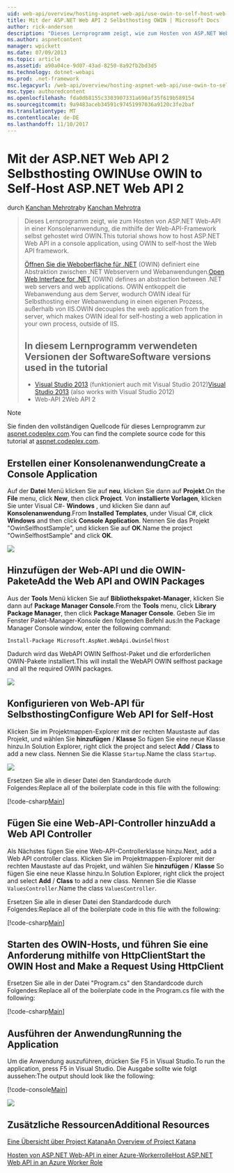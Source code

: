 ```yaml
---
uid: web-api/overview/hosting-aspnet-web-api/use-owin-to-self-host-web-api
title: Mit der ASP.NET Web API 2 Selbsthosting OWIN | Microsoft Docs
author: rick-anderson
description: "Dieses Lernprogramm zeigt, wie zum Hosten von ASP.NET Web-API in einer Konsolenanwendung, die mithilfe der Web-API-Framework selbst gehostet wird OWIN. Öffnen Sie die Weboberfläche für .NET (OWIN) d..."
ms.author: aspnetcontent
manager: wpickett
ms.date: 07/09/2013
ms.topic: article
ms.assetid: a90a04ce-9d07-43ad-8250-8a92fb2bd3d5
ms.technology: dotnet-webapi
ms.prod: .net-framework
msc.legacyurl: /web-api/overview/hosting-aspnet-web-api/use-owin-to-self-host-web-api
msc.type: authoredcontent
ms.openlocfilehash: fda0db8155c3303907331a690af35f619b589154
ms.sourcegitcommit: 9a9483aceb34591c97451997036a9120c3fe2baf
ms.translationtype: MT
ms.contentlocale: de-DE
ms.lasthandoff: 11/10/2017
---
```

<a name="use-owin-to-self-host-aspnet-web-api-2"></a><span data-ttu-id="56710-104">Mit der ASP.NET Web API 2 Selbsthosting OWIN</span><span class="sxs-lookup"><span data-stu-id="56710-104">Use OWIN to Self-Host ASP.NET Web API 2</span></span>
====================
<span data-ttu-id="56710-105">durch [Kanchan Mehrotra](https://twitter.com/kanchanmeh)</span><span class="sxs-lookup"><span data-stu-id="56710-105">by [Kanchan Mehrotra](https://twitter.com/kanchanmeh)</span></span>

> <span data-ttu-id="56710-106">Dieses Lernprogramm zeigt, wie zum Hosten von ASP.NET Web-API in einer Konsolenanwendung, die mithilfe der Web-API-Framework selbst gehostet wird OWIN.</span><span class="sxs-lookup"><span data-stu-id="56710-106">This tutorial shows how to host ASP.NET Web API in a console application, using OWIN to self-host the Web API framework.</span></span>
> 
> <span data-ttu-id="56710-107">[Öffnen Sie die Weboberfläche für .NET](http://owin.org) (OWIN) definiert eine Abstraktion zwischen .NET Webservern und Webanwendungen.</span><span class="sxs-lookup"><span data-stu-id="56710-107">[Open Web Interface for .NET](http://owin.org) (OWIN) defines an abstraction between .NET web servers and web applications.</span></span> <span data-ttu-id="56710-108">OWIN entkoppelt die Webanwendung aus dem Server, wodurch OWIN ideal für Selbsthosting einer Webanwendung in einen eigenen Prozess, außerhalb von IIS.</span><span class="sxs-lookup"><span data-stu-id="56710-108">OWIN decouples the web application from the server, which makes OWIN ideal for self-hosting a web application in your own process, outside of IIS.</span></span>
> 
> ## <a name="software-versions-used-in-the-tutorial"></a><span data-ttu-id="56710-109">In diesem Lernprogramm verwendeten Versionen der Software</span><span class="sxs-lookup"><span data-stu-id="56710-109">Software versions used in the tutorial</span></span>
> 
> 
> - <span data-ttu-id="56710-110">[Visual Studio 2013](https://www.microsoft.com/visualstudio/eng/2013-downloads) (funktioniert auch mit Visual Studio 2012)</span><span class="sxs-lookup"><span data-stu-id="56710-110">[Visual Studio 2013](https://www.microsoft.com/visualstudio/eng/2013-downloads) (also works with Visual Studio 2012)</span></span>
> - <span data-ttu-id="56710-111">Web-API 2</span><span class="sxs-lookup"><span data-stu-id="56710-111">Web API 2</span></span>


> [!NOTE]
> <span data-ttu-id="56710-112">Sie finden den vollständigen Quellcode für dieses Lernprogramm zur [aspnet.codeplex.com](https://aspnet.codeplex.com/SourceControl/latest#Samples/WebApi/OwinSelfhostSample/ReadMe.txt).</span><span class="sxs-lookup"><span data-stu-id="56710-112">You can find the complete source code for this tutorial at [aspnet.codeplex.com](https://aspnet.codeplex.com/SourceControl/latest#Samples/WebApi/OwinSelfhostSample/ReadMe.txt).</span></span>


## <a name="create-a-console-application"></a><span data-ttu-id="56710-113">Erstellen einer Konsolenanwendung</span><span class="sxs-lookup"><span data-stu-id="56710-113">Create a Console Application</span></span>

<span data-ttu-id="56710-114">Auf der **Datei** Menü klicken Sie auf **neu**, klicken Sie dann auf **Projekt**.</span><span class="sxs-lookup"><span data-stu-id="56710-114">On the **File** menu, click **New**, then click **Project**.</span></span> <span data-ttu-id="56710-115">Von **installierte Vorlagen**, klicken Sie unter Visual C#- **Windows** , und klicken Sie dann auf **Konsolenanwendung**.</span><span class="sxs-lookup"><span data-stu-id="56710-115">From **Installed Templates**, under Visual C#, click **Windows** and then click **Console Application**.</span></span> <span data-ttu-id="56710-116">Nennen Sie das Projekt "OwinSelfhostSample", und klicken Sie auf **OK**.</span><span class="sxs-lookup"><span data-stu-id="56710-116">Name the project "OwinSelfhostSample" and click **OK**.</span></span>

[![](use-owin-to-self-host-web-api/_static/image2.png)](use-owin-to-self-host-web-api/_static/image1.png)

## <a name="add-the-web-api-and-owin-packages"></a><span data-ttu-id="56710-117">Hinzufügen der Web-API und die OWIN-Pakete</span><span class="sxs-lookup"><span data-stu-id="56710-117">Add the Web API and OWIN Packages</span></span>

<span data-ttu-id="56710-118">Aus der **Tools** Menü klicken Sie auf **Bibliothekspaket-Manager**, klicken Sie dann auf **Package Manager Console**.</span><span class="sxs-lookup"><span data-stu-id="56710-118">From the **Tools** menu, click **Library Package Manager**, then click **Package Manager Console**.</span></span> <span data-ttu-id="56710-119">Geben Sie im Fenster Paket-Manager-Konsole den folgenden Befehl aus:</span><span class="sxs-lookup"><span data-stu-id="56710-119">In the Package Manager Console window, enter the following command:</span></span>

`Install-Package Microsoft.AspNet.WebApi.OwinSelfHost`

<span data-ttu-id="56710-120">Dadurch wird das WebAPI OWIN Selfhost-Paket und die erforderlichen OWIN-Pakete installiert.</span><span class="sxs-lookup"><span data-stu-id="56710-120">This will install the WebAPI OWIN selfhost package and all the required OWIN packages.</span></span>

[![](use-owin-to-self-host-web-api/_static/image4.png)](use-owin-to-self-host-web-api/_static/image3.png)

## <a name="configure-web-api-for-self-host"></a><span data-ttu-id="56710-121">Konfigurieren von Web-API für Selbsthosting</span><span class="sxs-lookup"><span data-stu-id="56710-121">Configure Web API for Self-Host</span></span>

<span data-ttu-id="56710-122">Klicken Sie im Projektmappen-Explorer mit der rechten Maustaste auf das Projekt, und wählen Sie **hinzufügen** / **Klasse** So fügen Sie eine neue Klasse hinzu.</span><span class="sxs-lookup"><span data-stu-id="56710-122">In Solution Explorer, right click the project and select **Add** / **Class** to add a new class.</span></span> <span data-ttu-id="56710-123">Nennen Sie die Klasse `Startup`.</span><span class="sxs-lookup"><span data-stu-id="56710-123">Name the class `Startup`.</span></span>

![](use-owin-to-self-host-web-api/_static/image5.png)

<span data-ttu-id="56710-124">Ersetzen Sie alle in dieser Datei den Standardcode durch Folgendes:</span><span class="sxs-lookup"><span data-stu-id="56710-124">Replace all of the boilerplate code in this file with the following:</span></span>

[!code-csharp[Main](use-owin-to-self-host-web-api/samples/sample1.cs)]

## <a name="add-a-web-api-controller"></a><span data-ttu-id="56710-125">Fügen Sie eine Web-API-Controller hinzu</span><span class="sxs-lookup"><span data-stu-id="56710-125">Add a Web API Controller</span></span>

<span data-ttu-id="56710-126">Als Nächstes fügen Sie eine Web-API-Controllerklasse hinzu.</span><span class="sxs-lookup"><span data-stu-id="56710-126">Next, add a Web API controller class.</span></span> <span data-ttu-id="56710-127">Klicken Sie im Projektmappen-Explorer mit der rechten Maustaste auf das Projekt, und wählen Sie **hinzufügen** / **Klasse** So fügen Sie eine neue Klasse hinzu.</span><span class="sxs-lookup"><span data-stu-id="56710-127">In Solution Explorer, right click the project and select **Add** / **Class** to add a new class.</span></span> <span data-ttu-id="56710-128">Nennen Sie die Klasse `ValuesController`.</span><span class="sxs-lookup"><span data-stu-id="56710-128">Name the class `ValuesController`.</span></span>

<span data-ttu-id="56710-129">Ersetzen Sie alle in dieser Datei den Standardcode durch Folgendes:</span><span class="sxs-lookup"><span data-stu-id="56710-129">Replace all of the boilerplate code in this file with the following:</span></span>

[!code-csharp[Main](use-owin-to-self-host-web-api/samples/sample2.cs)]

## <a name="start-the-owin-host-and-make-a-request-using-httpclient"></a><span data-ttu-id="56710-130">Starten des OWIN-Hosts, und führen Sie eine Anforderung mithilfe von HttpClient</span><span class="sxs-lookup"><span data-stu-id="56710-130">Start the OWIN Host and Make a Request Using HttpClient</span></span>

<span data-ttu-id="56710-131">Ersetzen Sie alle in der Datei "Program.cs" den Standardcode durch Folgendes:</span><span class="sxs-lookup"><span data-stu-id="56710-131">Replace all of the boilerplate code in the Program.cs file with the following:</span></span>

[!code-csharp[Main](use-owin-to-self-host-web-api/samples/sample3.cs)]

## <a name="running-the-application"></a><span data-ttu-id="56710-132">Ausführen der Anwendung</span><span class="sxs-lookup"><span data-stu-id="56710-132">Running the Application</span></span>

<span data-ttu-id="56710-133">Um die Anwendung auszuführen, drücken Sie F5 in Visual Studio.</span><span class="sxs-lookup"><span data-stu-id="56710-133">To run the application, press F5 in Visual Studio.</span></span> <span data-ttu-id="56710-134">Die Ausgabe sollte wie folgt aussehen:</span><span class="sxs-lookup"><span data-stu-id="56710-134">The output should look like the following:</span></span>

[!code-console[Main](use-owin-to-self-host-web-api/samples/sample4.cmd)]

![](use-owin-to-self-host-web-api/_static/image6.png)

## <a name="additional-resources"></a><span data-ttu-id="56710-135">Zusätzliche Ressourcen</span><span class="sxs-lookup"><span data-stu-id="56710-135">Additional Resources</span></span>

[<span data-ttu-id="56710-136">Eine Übersicht über Project Katana</span><span class="sxs-lookup"><span data-stu-id="56710-136">An Overview of Project Katana</span></span>](../../../aspnet/overview/owin-and-katana/an-overview-of-project-katana.md)

[<span data-ttu-id="56710-137">Hosten von ASP.NET Web-API in einer Azure-Workerrolle</span><span class="sxs-lookup"><span data-stu-id="56710-137">Host ASP.NET Web API in an Azure Worker Role</span></span>](host-aspnet-web-api-in-an-azure-worker-role.md)
